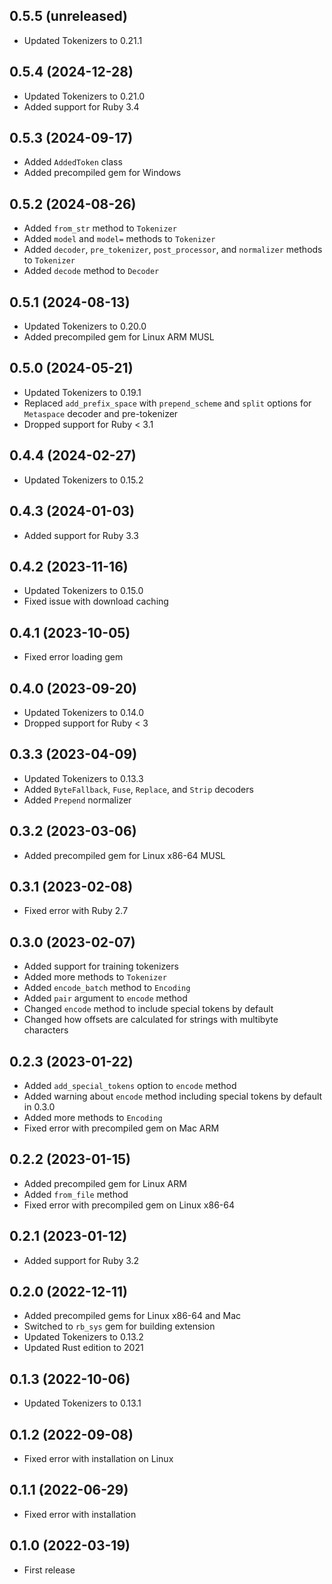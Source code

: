 ## 0.5.5 (unreleased)

- Updated Tokenizers to 0.21.1

## 0.5.4 (2024-12-28)

- Updated Tokenizers to 0.21.0
- Added support for Ruby 3.4

## 0.5.3 (2024-09-17)

- Added `AddedToken` class
- Added precompiled gem for Windows

## 0.5.2 (2024-08-26)

- Added `from_str` method to `Tokenizer`
- Added `model` and `model=` methods to `Tokenizer`
- Added `decoder`, `pre_tokenizer`, `post_processor`, and `normalizer` methods to `Tokenizer`
- Added `decode` method to `Decoder`

## 0.5.1 (2024-08-13)

- Updated Tokenizers to 0.20.0
- Added precompiled gem for Linux ARM MUSL

## 0.5.0 (2024-05-21)

- Updated Tokenizers to 0.19.1
- Replaced `add_prefix_space` with `prepend_scheme` and `split` options for `Metaspace` decoder and pre-tokenizer
- Dropped support for Ruby < 3.1

## 0.4.4 (2024-02-27)

- Updated Tokenizers to 0.15.2

## 0.4.3 (2024-01-03)

- Added support for Ruby 3.3

## 0.4.2 (2023-11-16)

- Updated Tokenizers to 0.15.0
- Fixed issue with download caching

## 0.4.1 (2023-10-05)

- Fixed error loading gem

## 0.4.0 (2023-09-20)

- Updated Tokenizers to 0.14.0
- Dropped support for Ruby < 3

## 0.3.3 (2023-04-09)

- Updated Tokenizers to 0.13.3
- Added `ByteFallback`, `Fuse`, `Replace`, and `Strip` decoders
- Added `Prepend` normalizer

## 0.3.2 (2023-03-06)

- Added precompiled gem for Linux x86-64 MUSL

## 0.3.1 (2023-02-08)

- Fixed error with Ruby 2.7

## 0.3.0 (2023-02-07)

- Added support for training tokenizers
- Added more methods to `Tokenizer`
- Added `encode_batch` method to `Encoding`
- Added `pair` argument to `encode` method
- Changed `encode` method to include special tokens by default
- Changed how offsets are calculated for strings with multibyte characters

## 0.2.3 (2023-01-22)

- Added `add_special_tokens` option to `encode` method
- Added warning about `encode` method including special tokens by default in 0.3.0
- Added more methods to `Encoding`
- Fixed error with precompiled gem on Mac ARM

## 0.2.2 (2023-01-15)

- Added precompiled gem for Linux ARM
- Added `from_file` method
- Fixed error with precompiled gem on Linux x86-64

## 0.2.1 (2023-01-12)

- Added support for Ruby 3.2

## 0.2.0 (2022-12-11)

- Added precompiled gems for Linux x86-64 and Mac
- Switched to `rb_sys` gem for building extension
- Updated Tokenizers to 0.13.2
- Updated Rust edition to 2021

## 0.1.3 (2022-10-06)

- Updated Tokenizers to 0.13.1

## 0.1.2 (2022-09-08)

- Fixed error with installation on Linux

## 0.1.1 (2022-06-29)

- Fixed error with installation

## 0.1.0 (2022-03-19)

- First release
